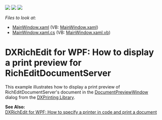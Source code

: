 <!-- default badges list -->
![](https://img.shields.io/endpoint?url=https://codecentral.devexpress.com/api/v1/VersionRange/128606949/12.1.9%2B)
[![](https://img.shields.io/badge/Open_in_DevExpress_Support_Center-FF7200?style=flat-square&logo=DevExpress&logoColor=white)](https://supportcenter.devexpress.com/ticket/details/E4007)
[![](https://img.shields.io/badge/📖_How_to_use_DevExpress_Examples-e9f6fc?style=flat-square)](https://docs.devexpress.com/GeneralInformation/403183)
<!-- default badges end -->
<!-- default file list -->
*Files to look at*:

* [MainWindow.xaml](./CS/MainWindow.xaml) (VB: [MainWindow.xaml](./VB/MainWindow.xaml))
* [MainWindow.xaml.cs](./CS/MainWindow.xaml.cs) (VB: [MainWindow.xaml.vb](./VB/MainWindow.xaml.vb))
<!-- default file list end -->
# DXRichEdit for WPF: How to display a print preview for RichEditDocumentServer


<p>This example illustrates how to display a print preview of RichEditDocumentServer's document in the <a href="http://documentation.devexpress.com/#WPF/clsDevExpressXpfPrintingDocumentPreviewWindowtopic"><u>DocumentPreviewWindow</u></a> dialog from the <a href="http://www.devexpress.com/Products/NET/Controls/WPF/Printing/"><u>DXPrinting Library</u></a>.</p><p><strong>See Also:</strong><br />
<a href="https://www.devexpress.com/Support/Center/p/E3842">DXRichEdit for WPF: How to specify a printer in code and print a document</a></p>

<br/>


